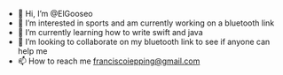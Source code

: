 - 👋 Hi, I’m @ElGooseo
- 👀 I’m interested in sports and am currently working on a bluetooth link
- 🌱 I’m currently learning how to write swift and java 
- 💞️ I’m looking to collaborate on my bluetooth link to see if anyone can help me 
- 📫 How to reach me franciscoiepping@gmail.com

<!---
ElGooseo/ElGooseo is a ✨ special ✨ repository because its `README.md` (this file) appears on your GitHub profile.
You can click the Preview link to take a look at your changes.
--->
